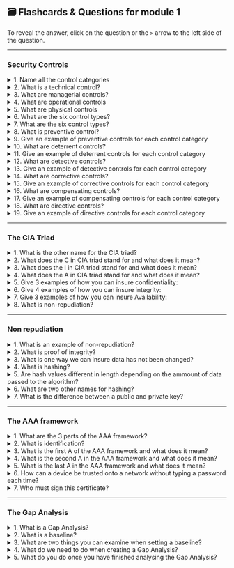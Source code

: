 ## 🗃️ Flashcards & Questions for module 1  
To reveal the answer, click on the question or the `>` arrow to the left side of the question.

-----

### Security Controls

<details>
  <summary>1. Name all the control categories</summary>
  - Technical, Managerial, Operational, and Physical
</details>


<details>
  <summary>2. What is a technical control?</summary>
  - Using software to control what functions can and cannot be used on a system. Firewalls can be used to block network traffic entering and leaving a system. Operating system controls can be used to prevent users from accessing functions and data
</details>


<details>
  <summary>3. What are managerial controls?</summary>
  - Implementing security designs and security policies that staff and users must be trained on and must adhere to as a standard operating procedure for keeping data safe.
</details>


<details>
  <summary>4. What are operational controls</summary>
  - Using people for control and security. Such as security guards, awareness programs, and posters informing staff how to keep data safe
</details>


<details>
  <summary>5. What are physical controls</summary>
  - These are physical security controls to prevent physical access such as fences, locks, badge readers, and bollards.
</details>


<details>
  <summary>6. What are the six control types?</summary>
  - Preventive, deterrent, detective, corrective, compensating, directive
</details>


<details>
  <summary>7. What are the six control types?</summary>
  - Preventive, deterrent, detective, corrective, compensating, directive
</details>


<details>
  <summary>8. What is preventive control?</summary>
  - Prevents access to a specific resource. For example, a firewall, security policies, locked doors, or guards checking ID to make sure they have access.
</details>


<details>
  <summary>9. Give an example of preventive controls for each control category</summary>
  
  - Technical: Firewall
  - Managerial: Security policy such as on-boarding policy
  - Operational: Guard shack checking ID's
  - Physical: Locked doors
</details>


<details>
  <summary>10. What are deterrent controls?</summary>
  - To deter and try prevent attackers from their attack. This can be done using warning signs and a threat of demotion if an employee accesses areas they are not supposed to.
</details>


<details>
  <summary>11. Give an example of deterrent controls for each control category</summary>
  
  - Technical: Splash screen (Warning Screen)
  - Managerial: Threat of demotion for accessing restricted areas.
  - Operational: Receptionist checking in everyone into the building.
  - Physical: Warning signs
</details>


<details>
  <summary>12. What are detective controls?</summary>
  - These controls are not likely to stop an attack or intrusion but they log and store information about what happened so that it can be investigated later.
</details>


<details>
  <summary>13. Give an example of detective controls for each control category</summary>
  
  - Technical: Collecting and reviewing system logs
  - Managerial: Review log in reports
  - Operational: Regular patrol of the property
  - Physical: Motion detectors
</details>


<details>
  <summary>14. What are corrective controls?</summary>
  - These controls are taken after an event has occurred to try reverse or minimise the effect to the system or business with minimal downtime.
</details>


<details>
  <summary>15. Give an example of corrective controls for each control category</summary>
  
  - Technical: Restoring from a backup
  - Managerial: Creating policies for reporting security issues.
  - Operational: Contacting law enforcement
  - Physical: Fire extinguishers.
</details>


<details>
  <summary>16. What are compensating controls?</summary>
  - Using temporary solutions to fix issues until you are able to fix the main issue permanently.
</details>


<details>
  <summary>17. Give an example of compensating controls for each control category</summary>
  
  - Technical: Firewall blocking until the app is patched
  - Managerial: Separation of duties
  - Operational: Simultaneous guard duties
  - Physical: Generator to keep systems running until mains power is restored
</details>


<details>
  <summary>18. What are directive controls?</summary>
  - This is where you give direct orders to people to try improve security. This is a very weak security control.
</details>


<details>
  <summary>19. Give an example of directive controls for each control category</summary>
  
  - Technical: Store sensitive files in a protected folder
  - Managerial: Create compliance policies and procedures
  - Operational: train users on proper security policies
  - Physical: A sign on a door saying "Authorised personnel only"
</details>


-----

### The CIA Triad

<details>
  <summary>1. What is the other name for the CIA triad?</summary>
  - AIC Triad.
</details>


<details>
  <summary>2. What does the C in CIA triad stand for and what does it mean?</summary>
  - Confidentiality. To prevent disclosure of information to unauthorised users or systems.
</details>


<details>
  <summary>3. What does the I in CIA triad stand for and what does it mean?</summary>
  - Integrity. Messages cannot be modified without detection.
</details>


<details>
  <summary>4. What does the A in CIA triad stand for and what does it mean?</summary>
  - Availability. To make sure our systems and networks are always up and running.
</details>


<details>
  <summary>5. Give 3 examples of how you can insure confidentiality:</summary>
  - Encrypting data before it is send over the network. Access Controls to restrict users access to specific resources. Two factor authentication when signing in to accounts.
</details>


<details>
  <summary>6. Give 4 examples of how you can insure integrity:</summary>
  - Hashing the data, using Digital Signatures, Using certificates, and non-repudiation.
</details>


<details>
  <summary>7. Give 3 examples of how you can insure Availability:</summary>
  - Building systems using redundancy, Fault tolerance (adding extra components incase of failure), and Patching systems doing updates and fixing security holes.
</details>


<details>
  <summary>8. What is non-repudiation?</summary>
  - The act of making sure someone cannot later deny an action or message after it is sent.
</details>


-----

### Non repudiation

<details>
  <summary>1. What is an example of non-repudiation?</summary>
  - signing a contract using private and public keys.
</details>


<details>
  <summary>2. What is proof of integrity?</summary>
  - It means we can verify that data has not been changed.
</details>


<details>
  <summary>3. What is one way we can insure data has not been changed?</summary>
  - Hashing the data.
</details>


<details>
  <summary>4. What is hashing?</summary>
  - Hashing takes data and runs it through an algorithm to get a hash value that will only be produced when the data is identical. This allows us to check if data has been changed.
</details>


<details>
  <summary>5. Are hash values different in length depending on the ammount of data passed to the algorithm?</summary>
  - No, hash values are typically the same length no matter how much data you pass to the algorithm.
</details>


<details>
  <summary>6. What are two other names for hashing?</summary>
  - Message digest and fingerprint.
</details>


<details>
  <summary>7. What is the difference between a public and private key?</summary>
  - A public key is kept secret and is used when hashing data you want to send to someone. The person receiving your message then uses your public key (Which can be shared with anyone) to decrypt your message to make sure nothing has been changed in the message and to confirm the message came from you.
</details>


-----

### The AAA framework

<details>
  <summary>1. What are the 3 parts of the AAA framework?</summary>
  - Authentication, Authorisation, and Accounting
</details>


<details>
  <summary>2. What is identification?</summary>
  - Identification is telling the system who you claim to be. Usually via a username.
</details>


<details>
  <summary>3. What is the first A of the AAA framework and what does it mean?</summary>
  - Authentication. Proves you are who you say you are by providing a password and other authentication factors.
</details>


<details>
  <summary>4. What is the second A in the AAA framework and what does it mean?</summary>
  - Authorisation. This is what you have access to based on who you are.
</details>


<details>
  <summary>5. What is the last A in the AAA framework and what does it mean?</summary>
  - Accounting. This is where the system logs everything from who logged in, what time they logged in, what they did, and when they logged out 
</details>


<details>
  <summary>6. How can a device be trusted onto a network without typing a password each time?</summary>
  - We can assign the device with a certificate that allows the device to be authenticated.
</details>


<details>
  <summary>7. Who must sign this certificate?</summary>
  - The certificate authority (CA).
</details>


-----

### The Gap Analysis

<details>
  <summary>1. What is a Gap Analysis?</summary>
  - The study of diffrence between where your security is now and where you want it to be.
</details>


<details>
  <summary>2. What is a baseline?</summary>
  - Internal goals set inside of the organisation on where your security should be.
</details>


<details>
  <summary>3. What are two things you can examine when setting a baseline?</summary>
  - Examine the employees and their current training level and the IT processes of the company.
</details>


<details>
  <summary>4. What do we need to do when creating a Gap Analysis?</summary>
  - We need to compare and evaluate existing system, identify weaknesses, and create a detailed analysis of broad security categories and break them into smaller segments.
</details>


<details>
  <summary>5. What do you do once you have finished analysing the Gap Analysis?</summary>
  - Create the final gap analysis report that details where weaknesses are and what we can do to get our security to where we want it to be.
</details>




